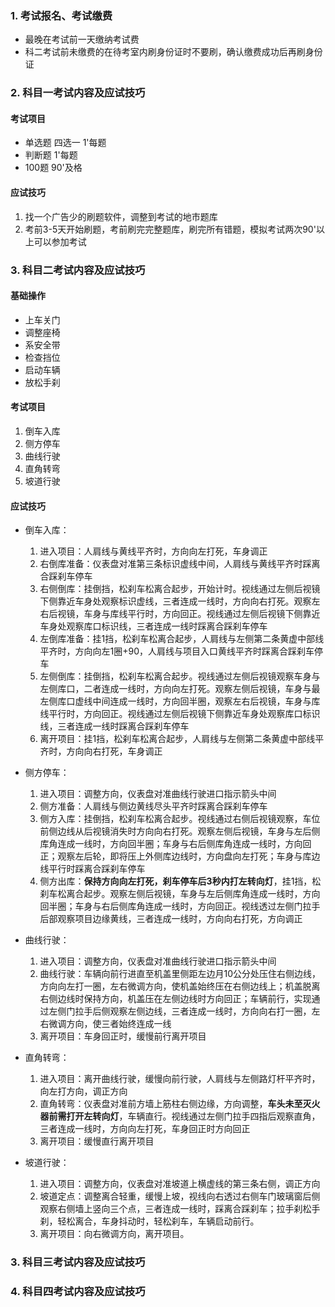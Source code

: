 <!--
本文归属项目：`driving-license`
本文修订状态：初稿 20250922
-->

### 1. 考试报名、考试缴费

- 最晚在考试前一天缴纳考试费
- 科二考试前未缴费的在待考室内刷身份证时不要刷，确认缴费成功后再刷身份证

### 2. 科目一考试内容及应试技巧

#### 考试项目

- 单选题 四选一 1'每题
- 判断题 1'每题
- 100题 90'及格

#### 应试技巧

1. 找一个广告少的刷题软件，调整到考试的地市题库
2. 考前3-5天开始刷题，考前刷完完整题库，刷完所有错题，模拟考试两次90'以上可以参加考试

### 3. 科目二考试内容及应试技巧

#### 基础操作

- 上车关门
- 调整座椅
- 系安全带
- 检查挡位
- 启动车辆
- 放松手刹

#### 考试项目

1. 倒车入库
2. 侧方停车
3. 曲线行驶
4. 直角转弯
5. 坡道行驶

#### 应试技巧

- 倒车入库：  
  1. 进入项目：人肩线与黄线平齐时，方向向左打死，车身调正
  2. 右倒库准备：仪表盘对准第三条标识虚线中间，人肩线与黄线平齐时踩离合踩刹车停车
  3. 右侧倒库：挂倒挡，松刹车松离合起步，开始计时。视线通过左侧后视镜下侧靠近车身处观察标识虚线，三者连成一线时，方向向右打死。观察左右后视镜，车身与库线平行时，方向回正。视线通过左侧后视镜下侧靠近车身处观察库口标识线，三者连成一线时踩离合踩刹车停车
  4. 左倒库准备：挂1挡，松刹车松离合起步，人肩线与左侧第二条黄虚中部线平齐时，方向向左1圈+90，人肩线与项目入口黄线平齐时踩离合踩刹车停车
  5. 左侧倒库：挂倒挡，松刹车松离合起步。视线通过左侧后视镜观察车身与左侧库口，二者连成一线时，方向向左打死。观察左侧后视镜，车身与最左侧库口虚线中间连成一线时，方向回半圈，观察左右后视镜，车身与库线平行时，方向回正。视线通过左侧后视镜下侧靠近车身处观察库口标识线，三者连成一线时踩离合踩刹车停车
  6. 离开项目：挂1挡，松刹车松离合起步，人肩线与左侧第二条黄虚中部线平齐时，方向向右打死，车身调正

- 侧方停车：  
  1. 进入项目：调整方向，仪表盘对准曲线行驶进口指示箭头中间
  2. 侧方准备：人肩线与侧边黄线尽头平齐时踩离合踩刹车停车
  3. 侧方入库：挂倒挡，松刹车松离合起步。视线通过右侧后视镜观察，车位前侧边线从后视镜消失时方向向右打死。观察左侧后视镜，车身与左后侧库角连成一线时，方向回半圈；车身与右后侧库角连成一线时，方向回正；观察左后轮，即将压上外侧库边线时，方向盘向左打死；车身与库边线平行时踩离合踩刹车停车
  4. 侧方出库：**保持方向向左打死，刹车停车后3秒内打左转向灯**，挂1挡，松刹车松离合起步。观察左侧后视镜，车身与左后侧库角连成一线时，方向回半圈；车身与右后侧库角连成一线时，方向回正。视线透过左侧门拉手后部观察项目边缘黄线，三者连成一线时，方向向右打死，方向调正

- 曲线行驶：
  1. 进入项目：调整方向，仪表盘对准曲线行驶进口指示箭头中间
  2. 曲线行驶：车辆向前行进直至机盖里侧距左边月10公分处压住右侧边线，方向向左打一圈，左右微调方向，使机盖始终压在右侧边线上；机盖脱离右侧边线时保持方向，机盖压在左侧边线时方向回正；车辆前行，实现通过左侧门拉手后侧观察左侧边线，三者连成一线时，方向向右打一圈，左右微调方向，使三者始终连成一线
  3. 离开项目：车身回正时，缓慢前行离开项目
   
- 直角转弯：
  1. 进入项目：离开曲线行驶，缓慢向前行驶，人肩线与左侧路灯杆平齐时，向左打方向，调正方向
  2. 直角转弯：仪表盘对准前方墙上筋柱右侧边缘，方向调整，**车头未至灭火器前需打开左转向灯**，车辆直行。视线通过左侧门拉手四指后观察直角，三者连成一线时，方向向左打死，车身回正时方向回正
  3. 离开项目：缓慢直行离开项目

- 坡道行驶：
  1. 进入项目：调整方向，仪表盘对准坡道上横虚线的第三条右侧，调正方向
  2. 坡道定点：调整离合轻重，缓慢上坡，视线向右透过右侧车门玻璃窗后侧观察右侧墙上竖向三个点，三者连成一线时，踩离合踩刹车；拉手刹松手刹，轻松离合，车身抖动时，轻松刹车，车辆启动前行。
  3. 离开项目：向右微调方向，离开项目。

### 3. 科目三考试内容及应试技巧

### 4. 科目四考试内容及应试技巧
